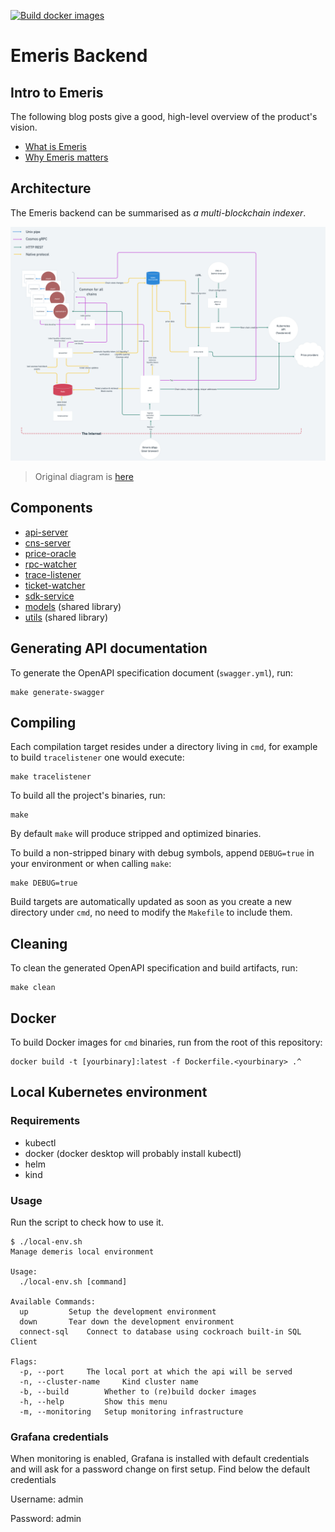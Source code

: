 [![Build docker images](https://github.com/allinbits/demeris-backend/actions/workflows/docker-build.yml/badge.svg)](https://github.com/allinbits/demeris-backend/actions/workflows/docker-build.yml)

# Emeris Backend

## Intro to Emeris

The following blog posts give a good, high-level overview of the product's vision. 

* [What is Emeris](https://medium.com/emeris-blog/introducing-emeris-the-cross-chain-portal-to-all-crypto-apps-4e6eee5b53a8)
* [Why Emeris matters](https://blog.cosmos.network/why-emeris-matters-to-cosmos-f8f1dfc7664f)

## Architecture

The Emeris backend can be summarised as *a multi-blockchain indexer*. 

![Emeris backend architecture](./images/architecture.png)  
> Original diagram is [here](https://whimsical.com/backend-current-CP9C1GXs79j9CNs8XAnWJb)

## Components

* [api-server](./api)
* [cns-server](https://github.com/allinbits/emeris-cns-server)
* [price-oracle](https://github.com/allinbits/emeris-price-oracle)
* [rpc-watcher](./rpcwatcher)
* [trace-listener](https://github.com/allinbits/tracelistener/)
* [ticket-watcher](./cmd/ticket-watcher)
* [sdk-service](https://github.com/allinbits/sdk-service-meta)
* [models](https://github.com/allinbits/demeris-backend-models) (shared library)
* [utils](./utils) (shared library)

## Generating API documentation

To generate the OpenAPI specification document (`swagger.yml`), run:

```shell
make generate-swagger
```

## Compiling

Each compilation target resides under a directory living in `cmd`, for example to build `tracelistener` one would execute:

```shell
make tracelistener
```

To build all the project's binaries, run:

```shell
make
```

By default `make` will produce stripped and optimized binaries.

To build a non-stripped binary with debug symbols, append `DEBUG=true` in your environment or when calling `make`:

```shell
make DEBUG=true
```

Build targets are automatically updated as soon as you create a new directory under `cmd`, no need to modify the
`Makefile` to include them.

## Cleaning

To clean the generated OpenAPI specification and build artifacts, run:

```shell
make clean
```

## Docker

To build Docker images for `cmd` binaries, run from the root of this repository:

```shell
docker build -t [yourbinary]:latest -f Dockerfile.<yourbinary> .^
```

## Local Kubernetes environment

### Requirements

* kubectl
* docker (docker desktop will probably install kubectl)
* helm
* kind

### Usage

Run the script to check how to use it.

```shell
$ ./local-env.sh
Manage demeris local environment

Usage:
  ./local-env.sh [command]

Available Commands:
  up 		 Setup the development environment
  down 		 Tear down the development environment
  connect-sql 	 Connect to database using cockroach built-in SQL Client

Flags:
  -p, --port 	 The local port at which the api will be served
  -n, --cluster-name 	 Kind cluster name
  -b, --build 		 Whether to (re)build docker images
  -h, --help 		 Show this menu
  -m, --monitoring   Setup monitoring infrastructure
```

### Grafana credentials

When monitoring is enabled, Grafana is installed with default credentials and will ask for a password change on first setup. Find below the default credentials

Username: admin

Password: admin
